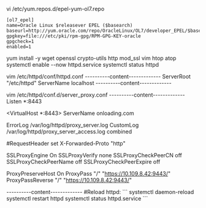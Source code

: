 vi /etc/yum.repos.d/epel-yum-ol7.repo
```
[ol7_epel]
name=Oracle Linux $releasever EPEL ($basearch)
baseurl=http://yum.oracle.com/repo/OracleLinux/OL7/developer_EPEL/$basearch/
gpgkey=file:///etc/pki/rpm-gpg/RPM-GPG-KEY-oracle
gpgcheck=1
enabled=1
```

yum install -y wget openssl crypto-utils http mod_ssl vim htop atop
systemctl enable --now httpd.service
systemctl status httpd

vim /etc/httpd/conf/httpd.conf
----------content-------------
ServerRoot "/etc/httpd"
ServerName localhost
----------content-------------


vim /etc/httpd/conf.d/server_proxy.conf
----------content-------------
  Listen *:8443

  <VirtualHost *:8443>
  ServerName onloading.com

  ErrorLog              /var/log/httpd/proxy_server.log
  CustomLog             /var/log/httpd/proxy_server_access.log combined

  #RequestHeader set X-Forwarded-Proto "http"

  SSLProxyEngine On
  SSLProxyVerify none
  SSLProxyCheckPeerCN off
  SSLProxyCheckPeerName off
  SSLProxyCheckPeerExpire off

  ProxyPreserveHost       On
  ProxyPass "/" "https://10.109.8.42:9443/"
  ProxyPassReverse "/" "https://10.109.8.42:9443/"

  </VirtualHost>
----------content-------------
#Reload httpd:
```
  systemctl daemon-reload
  systemctl restart httpd
  systemctl status httpd.service
```
